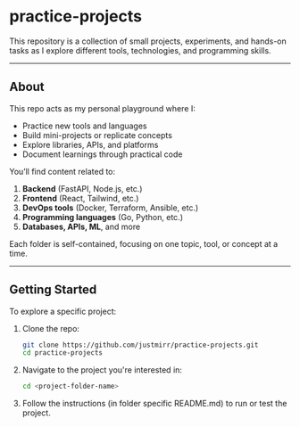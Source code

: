 # practice-projects

This repository is a collection of small projects, experiments, and hands-on tasks as I explore different tools, technologies, and programming skills.

---

## About

This repo acts as my personal playground where I:

- Practice new tools and languages  
- Build mini-projects or replicate concepts  
- Explore libraries, APIs, and platforms  
- Document learnings through practical code  

You’ll find content related to:

1. **Backend** (FastAPI, Node.js, etc.)  
2. **Frontend** (React, Tailwind, etc.)  
3. **DevOps tools** (Docker, Terraform, Ansible, etc.)  
4. **Programming languages** (Go, Python, etc.)  
5. **Databases, APIs, ML**, and more

Each folder is self-contained, focusing on one topic, tool, or concept at a time.

---

## Getting Started

To explore a specific project:

1. Clone the repo:
   ```bash
   git clone https://github.com/justmirr/practice-projects.git
   cd practice-projects
   ```

2. Navigate to the project you're interested in:
   ```bash
   cd <project-folder-name>
   ```

3. Follow the instructions (in folder specific README.md) to run or test the project.